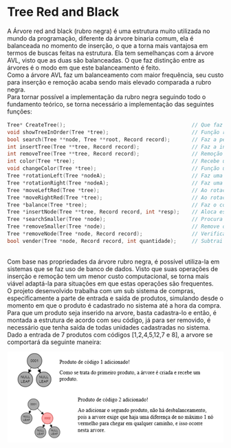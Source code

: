 # Tree Red and Black

A Árvore red and black (rubro negra) é uma estrutura muito utilizada no mundo da programação, diferente da árvore binaria comum, ela é balanceada no momento de inserção, o que a torna mais vantajosa em termos de buscas feitas na estrutura. Ela tem semelhanças com a árvore AVL, visto que as duas são balanceadas. O que faz distinção entre as árvores é o modo em que este balanceamento é feito.
</br>
Como a árvore AVL faz um balanceamento com maior frequência, seu custo para inserção e remoção acaba sendo mais elevado comparada a rubro negra.
</br>
Para tornar possível a implementação da rubro negra seguindo todo o fundamento teórico, se torna necessário a implementação das seguintes funções:
</br>
```C
Tree* CreateTree();                                         // Que faz o ponteiro apontar para NULL, simbolizando a criação da árvore
void showTreeInOrder(Tree *tree);                           // Função responsável pela impressão dos itens da árvore de forma ordenada
bool search(Tree **node, Tree **root, Record record);       // Faz a pesquisa de um determinado item na arvore, tornando possível visualizar também sua subárvore.
int insertTree(Tree **tree, Record record);                 // Faz a inserção de um determinado item, seguindo os padrões da árvore binária (é mais uma função de gerenciamento, pois a inserção de verdade ocorre no insertNode).
int removeTree(Tree **tree, Record record);                 // Remoção do item desejado (é mais uma função de gerenciamento, pois a remoção de verdade ocorre no removetNode).
int color(Tree *tree);                                      // Recebe um determinado nó da árvore e verifica se ele aponta para NULL, se sim ele retorna BLACK, senão ele retorna a cor do nó (utilizada em comparações para contribuir no balanceamento da árvore).
void changeColor(Tree *tree);                               // Função utilizada para inverter a cor dos seus filhos e de se mesmo. 
Tree *rotationLeft(Tree *nodeA);                            // Faz uma rotação para esquerda (em um exemplo de três nós, visa deslocar um nó vermelho que esteja à direita para à esquerda).
Tree *rotationRight(Tree *nodeA);                           // Faz uma rotação para direita (em um exemplo de três nós, visa deslocar um nó vermelho que esteja à esquerda para à direita).
Tree *moveLeftRed(Tree *tree);                              // Ao rotacionar a árvore para esquerda, pode ocorrer dois nós vermelhos seguidos, o que viola as regras da estrutura. Está função faz alguns procedimentos para que isso não ocorra.
Tree *moveRightRed(Tree *tree);                             // Ao rotacionar a árvore para esquerda, pode ocorrer dois nós vermelhos seguidos, o que viola as regras da estrutura. Está função faz alguns procedimentos para que isso não ocorra.
Tree *balance(Tree *tree);                                  // Faz o controle das operações de balanceamento.
Tree *insertNode(Tree **tree, Record record, int *resp);    // Aloca espaço de memória para um novo item e verifica se há necessidade de realizar rotações. 
Tree *searchSmaller(Tree *node);                            // Procura o menor nó a partir do recebido na função.
Tree *removeSmaller(Tree *node);                            // Remove o menor elemento a partir do nó recebido na função.
Tree *removeNode(Tree *node, Record record);                // Verifica em qual possibilidade de remoção o nó se encontra e o remove.
bool vender(Tree *node, Record record, int quantidade);     // Subtrai as unidades de cada produto e caso as unidades acabem ela remove o item da arvore.
```
</br>
Com base nas propriedades da árvore rubro negra, é possível utiliza-la em sistemas que se faz uso de banco de dados. Visto que suas operações de inserção e remoção tem um menor custo computacional, se torna mais viável adaptá-la para situações em que estas operações são frequentes. 
</br>
O projeto desenvolvido trabalha com um sub sistema de compras, especificamente a parte de entrada e saída de produtos, simulando desde o momento em que o produto é cadastrado no sistema até a hora da compra. Para que um produto seja inserido na arvore, basta cadastra-lo e então, é montada a estrutura de acordo com seu código, já para ser removido, é necessário que tenha saída de todas unidades cadastradas no sistema.
</br>
Dado a entrada de 7 produtos com códigos [1,2,4,5,12,7 e 8], a arvore se comportará da seguinte maneira:

![](https://github.com/Sr-Souza-dev/Aeds---rvore-Red-and-Black/blob/master/img/img1.PNG)
